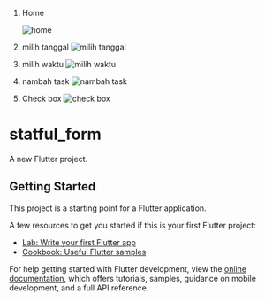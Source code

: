 1. Home
   
   ![home](https://github.com/user-attachments/assets/429c15dd-0ce6-4d5d-ae42-853b8ac1bade)

2. milih tanggal
   ![milih tanggal](https://github.com/user-attachments/assets/6af7ed1f-a8c4-4957-ab39-22fe9b55c32f)
3. milih waktu
   ![milih waktu](https://github.com/user-attachments/assets/60f4e966-08e4-46dc-a749-20aa1aef2dac)

4. nambah task
   ![nambah task](https://github.com/user-attachments/assets/e303446f-5f0c-4c51-81f5-055bda8f1066)

5. Check box
   ![check box](https://github.com/user-attachments/assets/0ffc8bf4-bd6b-4e46-8293-7bdb730f767d)




# statful_form

A new Flutter project.

## Getting Started

This project is a starting point for a Flutter application.

A few resources to get you started if this is your first Flutter project:

- [Lab: Write your first Flutter app](https://docs.flutter.dev/get-started/codelab)
- [Cookbook: Useful Flutter samples](https://docs.flutter.dev/cookbook)

For help getting started with Flutter development, view the
[online documentation](https://docs.flutter.dev/), which offers tutorials,
samples, guidance on mobile development, and a full API reference.
